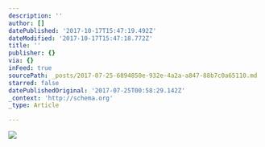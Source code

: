 ```yaml
---
description: ''
author: []
datePublished: '2017-10-17T15:47:19.492Z'
dateModified: '2017-10-17T15:47:18.772Z'
title: ''
publisher: {}
via: {}
inFeed: true
sourcePath: _posts/2017-07-25-6894850e-932e-4a2a-a847-88b7c0a65110.md
starred: false
datePublishedOriginal: '2017-07-25T00:58:29.142Z'
_context: 'http://schema.org'
_type: Article

---
```

![](https://the-grid-user-content.s3-us-west-2.amazonaws.com/d4aa1ce9-3ba1-439f-bd50-9da94a5ce5d2.jpg)
